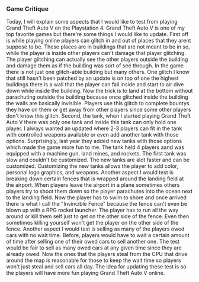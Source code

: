 ### Game Critique

Today, I will explain some aspects that I would like to test from playing Grand Theft Auto V on the Playstation 4. Grand Theft Auto V is one of my top favorite games but there're some things I would like to update. First off is while playing online players can glitch in and out of places that they arent suppose to be. These places are in buildings that are not meant to be in so, while the player is inside other players can't damage that player glitching. The player glitching can actually see the other players outside the building and damage them as if the building was sort of see through. In the game there is not just one glitch-able building but many others. One glitch I know that still hasn't been patched by an update is on top of one the highest buildings there is a wall that the player can fall inside and start to air dive down while inside the building. Now the trick is to land at the bottom without parachuting outside the building because once glitched inside the building the walls are basically invisible. Players use this glitch to complete bountys they have on them or get away from other players since some other players don't know this glitch. Second, the tank, when I started playing Grand Theft Auto V there was only one tank and inside this tank can only hold one player. I always wanted an updated where 2-3 players can fit in the tank with controlled weapons available or even add another tank with those options. Surprisingly, last year they added new tanks with those options which made the game more fun to me. The tank held 4 players aand was equipped with a machine gun, land mines, and rockets. The first tank was slow and couldn't be customized. The new tanks are alot faster and can be customized. Customizing the new tanks allows the player to add color, personal logo graphics, and weapons. Another aspect I would test is breaking down certain fences that is wrapped around the landing field at the airport. When players leave the airport in a plane sometimes others players try to shoot them down so the player parachutes into the ocean next to the landing field. Now the player has to swim to shore and once arrived there is what I call the "Invincible Fence" because the fence can't even be blown up with a RPG rocket launcher. The player has to run all the way around or kill them self just to get on the other side of the fence. Even then sometimes killing yourself won't get the player on the other side of the fence. Another aspect I would test is selling as many of the players owed cars with no wait time. Before, players would have to wait a certain amount of time after selling one of their owed cars to sell another one. The test would be fair to sell as many owed cars at any given time since they are already owed. Now the ones that the players steal from the CPU that drive around the map is reasonable for those to keep the wait time so players won't just steal and sell cars all day. The idea for updating these test is so the players will have more fun playing Grand Theft Auto V online.                   
